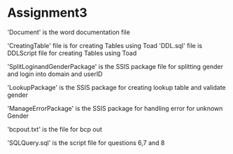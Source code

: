 # Assignment3

'Document' is the word documentation file

'CreatingTable' file is for creating Tables using Toad
'DDL.sql' file is DDLScript file for creating Tables using Toad

'SplitLoginandGenderPackage' is the SSIS package file for splitting gender and login into domain and userID

'LookupPackage' is the SSIS package for creating lookup table and validate gender

'ManageErrorPackage' is the SSIS package for handling error for unknown Gender

'bcpout.txt' is the file for bcp out 

'SQLQuery.sql' is the script file for questions 6,7 and 8
